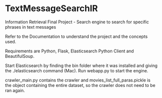 # TextMessageSearchIR
Information Retrieval Final Project - Search engine to search for specific phrases in text messages

Refer to the Documentation to understand the project and the concepts used.

Requirements are Python, Flask, Elasticsearch Python Client and BeautifulSoup.

Start Elasticsearch by finding the bin folder where it was installed and giving the ./elasticsearch command (Mac).
Run webapp.py to start the engine.

crawler_main.py contains the crawler and movies_list_full_paras.pickle is the object containing the entire dataset, so the crawler does not need to be ran again.
